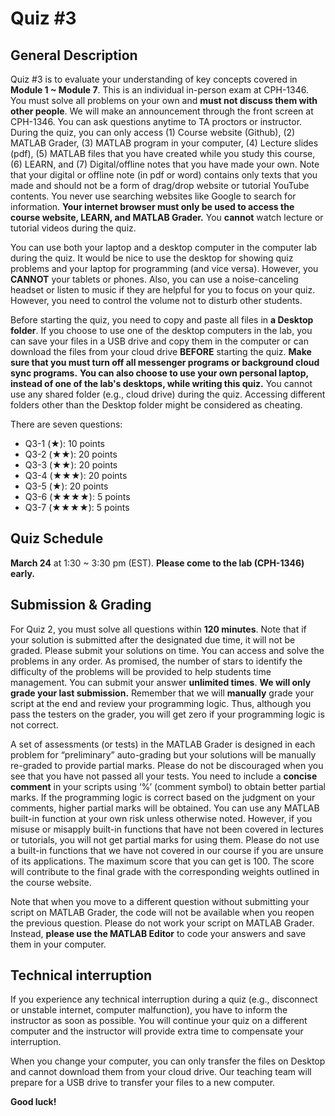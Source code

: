 # Quiz #3

## General Description
Quiz #3 is to evaluate your understanding of key concepts covered in **Module 1 ~ Module 7**. This is an individual in-person exam at CPH-1346. You must solve all problems on your own and **must not discuss them with other people**. We will make an announcement through the front screen at CPH-1346. You can ask questions anytime to TA proctors or instructor. During the quiz, you can only access (1) Course website (Github), (2) MATLAB Grader, (3) MATLAB program in your computer, (4) Lecture slides (pdf), (5) MATLAB files that you have created while you study this course, (6) LEARN, and (7) Digital/offline notes that you have made your own. Note that your digital or offline note (in pdf or word) contains only texts that you made and should not be a form of drag/drop website or tutorial YouTube contents. You never use searching websites like Google to search for information. **Your internet browser must only be used to access the course website, LEARN, and MATLAB Grader.** You **cannot** watch lecture or tutorial videos during the quiz.

You can use both your laptop and a desktop computer in the computer lab during the quiz. It would be nice to use the desktop for showing quiz problems and your laptop for programming (and vice versa). However, you **CANNOT** your tablets or phones. Also, you can use a noise-canceling headset or listen to music if they are helpful for you to focus on your quiz. However, you need to control the volume not to disturb other students.

Before starting the quiz, you need to copy and paste all files in **a Desktop folder**. If you choose to use one of the desktop computers in the lab, you can save your files in a USB drive and copy them in the computer or can download the files from your cloud drive **BEFORE** starting the quiz. **Make sure that you must turn off all messenger programs or background cloud sync programs.** **You can also choose to use your own personal laptop, instead of one of the lab's desktops, while writing this quiz.** You cannot use any shared folder (e.g., cloud drive) during the quiz. Accessing different folders other than the Desktop folder might be considered as cheating.

There are seven questions:
- Q3-1 (★): 10 points
- Q3-2 (★★): 20 points
- Q3-3 (★★): 20 points
- Q3-4 (★★★): 20 points
- Q3-5 (★): 20 points
- Q3-6 (★★★★): 5 points
- Q3-7 (★★★★): 5 points 


## Quiz Schedule
**March 24** at 1:30 ~ 3:30 pm (EST). **Please come to the lab (CPH-1346) early.** 

## Submission & Grading
For Quiz 2, you must solve all questions within **120 minutes**. Note that if your solution is submitted after the designated due time, it will not be graded. Please submit your solutions on time. You can access and solve the problems in any order. As promised, the number of stars to identify the difficulty of the problems will be provided to help students time management. You can submit your answer **unlimited times**. **We will only grade your last submission.** Remember that we will **manually** grade your script at the end and review your programming logic. Thus, although you pass the testers on the grader, you will get zero if your programming logic is not correct. 

A set of assessments (or tests) in the MATLAB Grader is designed in each problem for “preliminary” auto-grading but your solutions will be manually re-graded to provide partial marks. Please do not be discouraged when you see that you have not passed all your tests. You need to include a **concise comment** in your scripts using ‘%’ (comment symbol) to obtain better partial marks. If the programming logic is correct based on the judgment on your comments, higher partial marks will be obtained. You can use any MATLAB built-in function at your own risk unless otherwise noted. However, if you misuse or misapply built-in functions that have not been covered in lectures or tutorials, you will not get partial marks for using them. Please do not use a built-in functions that we have not covered in our course if you are unsure of its applications. The maximum score that you can get is 100. The score will contribute to the final grade with the corresponding weights outlined in the course website. 

Note that when you move to a different question without submitting your script on MATLAB Grader, the code will not be available when you reopen the previous question. Please do not work your script on MATLAB Grader. Instead, **please use the MATLAB Editor** to code your answers and save them in your computer. 

## Technical interruption
If you experience any technical interruption during a quiz (e.g., disconnect or unstable internet, computer malfunction), you have to inform the instructor as soon as possible. You will continue your quiz on a different computer and the instructor will provide extra time to compensate your interruption. 

When you change your computer, you can only transfer the files on Desktop and cannot download them from your cloud drive. Our teaching team will prepare for a USB drive to transfer your files to a new computer. 

**Good luck!**
